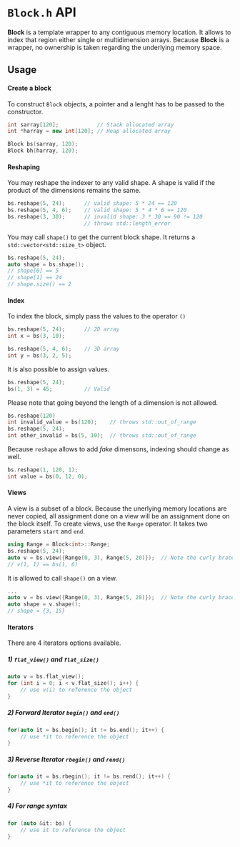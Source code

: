 # `Block.h` API
**Block** is a template wrapper to any contiguous memory location. It allows to index that region either single or multidimension arrays.
Because **Block** is a wrapper, no ownership is taken regarding the underlying memory space.
## Usage
#### Create a block
To construct `Block` objects, a pointer and a lenght has to be passed to the constructor.
```cpp
int sarray[120];			// Stack allocated array
int *harray = new int[120];	// Heap allocated array

Block bs(sarray, 120);
Block bh(harray, 120);
```
#### Reshaping

You may reshape the indexer to any valid shape. A shape is valid if the product of the dimensions remains the same.
```cpp
bs.reshape(5, 24);		// valid shape: 5 * 24 == 120
bs.reshape(5, 4, 6);	// valid shape: 5 * 4 * 6 == 120
bs.reshape(3, 30);		// invalid shape: 3 * 30 == 90 != 120
						// throws std::length_error
```
You may call `shape()` to get the current block shape. It returns a `std::vector<std::size_t>` object.
```cpp
bs.reshape(5, 24);
auto shape = bs.shape();
// shape[0] == 5
// shape[1] == 24
// shape.size() == 2
```


#### Index
To index the block, simply pass the values to the operator `()`
```cpp
bs.reshape(5, 24);		// 2D array
int x = bs(3, 10);	

bs.reshape(5, 4, 6);	// 3D array	
int y = bs(3, 2, 5);
```

It is also possible to assign values.
```cpp
bs.reshape(5, 24);
bs(1, 3) = 45;			// Valid
```

Please note that going beyond the length of a dimension is not allowed.
```cpp 
bs.reshape(120)
int invalid_value = bs(120); 	// throws std::out_of_range
bs.reshape(5, 24);
int other_invalid = bs(5, 10);	// throws std::out_of_range

```
Because `reshape` allows to add *fake* dimensons, indexing should change as well.
```cpp
bs.reshape(1, 120, 1);
int value = bs(0, 12, 0);
```
#### Views

A view is a subset of a block. Because the unerlying memory locations are never copied, all assignment done on a view will be an assignment done on the block itself.
To create views, use the `Range` operator. It takes two parameters `start` and `end`.
```cpp
using Range = Block<int>::Range;
bs.reshape(5, 24);
auto v = bs.view({Range(0, 3), Range(5, 20)});	// Note the curly braces.
// v(1, 1) == bs(1, 6)
```
It is allowed to call `shape()` on a view.
```cpp
...
auto v = bs.view({Range(0, 3), Range(5, 20)});	// Note the curly braces.
auto shape = v.shape();
// shape = {3, 15}
```
#### Iterators
There are 4 iterators options available.
##### 1) `flat_view()` and `flat_size()` 
```cpp
auto v = bs.flat_view();
for (int i = 0; i < v.flat_size(); i++) {
	// use v(i) to reference the object
}
```

##### 2) Forward Iterator `begin()` and `end()` 
```cpp
for(auto it = bs.begin(); it != bs.end(); it++) {
	// use *it to reference the object
}
```
##### 3) Reverse Iterator `rbegin()` and `rend()` 
```cpp
for(auto it = bs.rbegin(); it != bs.rend(); it++) {
	// use *it to reference the object
}
```
##### 4) For range syntax
```cpp
for (auto &it: bs) {
	// use it to reference the object
}
```